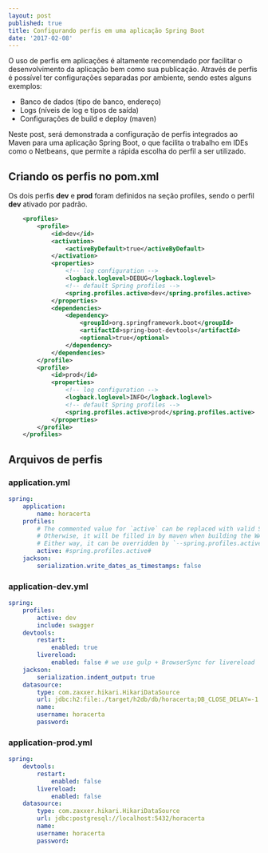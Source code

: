 ```yaml
---
layout: post
published: true
title: Configurando perfis em uma aplicação Spring Boot
date: '2017-02-08'
---
```

O uso de perfis em aplicações é altamente recomendado por facilitar o desenvolvimento da aplicação bem como sua publicação. Através de perfis é possível ter configurações separadas por ambiente, sendo estes alguns exemplos:

* Banco de dados (tipo de banco, endereço)
* Logs (níveis de log e tipos de saída)
* Configurações de build e deploy (maven)

Neste post, será demonstrada a configuração de perfis integrados ao Maven para uma aplicação Spring Boot, o que facilita o trabalho em IDEs como o Netbeans, que permite a rápida escolha do perfil a ser utilizado.

## Criando os perfis no pom.xml

Os dois perfis **dev** e **prod** foram definidos na seção profiles, sendo o perfil **dev** ativado por padrão.

```xml
    <profiles>
        <profile>
            <id>dev</id>
            <activation>
                <activeByDefault>true</activeByDefault>
            </activation>
            <properties>
                <!-- log configuration -->
                <logback.loglevel>DEBUG</logback.loglevel>
                <!-- default Spring profiles -->
                <spring.profiles.active>dev</spring.profiles.active>
            </properties>
            <dependencies>
                <dependency>
                    <groupId>org.springframework.boot</groupId>
                    <artifactId>spring-boot-devtools</artifactId>
                    <optional>true</optional>
                </dependency>
            </dependencies>
        </profile>
        <profile>
            <id>prod</id>
            <properties>
                <!-- log configuration -->
                <logback.loglevel>INFO</logback.loglevel>
                <!-- default Spring profiles -->
                <spring.profiles.active>prod</spring.profiles.active>
            </properties>
        </profile>
    </profiles>
```    

## Arquivos de perfis

### application.yml

```yml
spring:
    application:
        name: horacerta
    profiles:
        # The commented value for `active` can be replaced with valid Spring profiles to load.
        # Otherwise, it will be filled in by maven when building the WAR file
        # Either way, it can be overridden by `--spring.profiles.active` value passed in the commandline or `-Dspring.profiles.active` set in `JAVA_OPTS`
        active: #spring.profiles.active#
    jackson:
        serialization.write_dates_as_timestamps: false
```

### application-dev.yml

```yml
spring:
    profiles:
        active: dev
        include: swagger
    devtools:
        restart:
            enabled: true
        livereload:
            enabled: false # we use gulp + BrowserSync for livereload
    jackson:
        serialization.indent_output: true
    datasource:
        type: com.zaxxer.hikari.HikariDataSource
        url: jdbc:h2:file:./target/h2db/db/horacerta;DB_CLOSE_DELAY=-1
        name:
        username: horacerta
        password:
```

### application-prod.yml

```yml
spring:
    devtools:
        restart:
            enabled: false
        livereload:
            enabled: false
    datasource:
        type: com.zaxxer.hikari.HikariDataSource
        url: jdbc:postgresql://localhost:5432/horacerta
        name:
        username: horacerta
        password:
```


